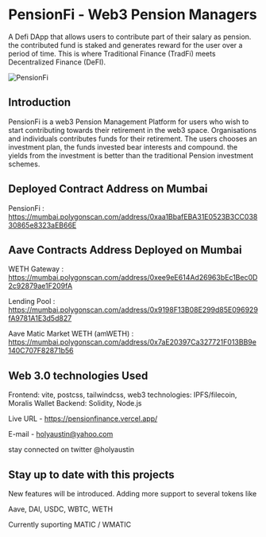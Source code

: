 # PensionFi - Web3 Pension Managers
A Defi DApp that allows users to contribute part of their salary as pension. the contributed fund is staked and generates reward for the user over a period of time. This is where Traditional Finance (TradFi) meets Decentralized Finance (DeFI). 

![PensionFi](https://i.ibb.co/f0fwrtd/logoblack.png)

## Introduction
PensionFi is a web3 Pension Management Platform for users who wish to start contributing towards their retirement in the web3 space. Organisations and individuals contributes funds for their retirement. The users chooses an investment plan, the funds invested bear interests and compound. the yields from the investment is better than the traditional Pension investment schemes.

## Deployed Contract Address on Mumbai

PensionFi : https://mumbai.polygonscan.com/address/0xaa1BbafEBA31E0523B3CC03830865e8323aEB66E

## Aave Contracts Address Deployed on Mumbai
WETH Gateway : https://mumbai.polygonscan.com/address/0xee9eE614Ad26963bEc1Bec0D2c92879ae1F209fA

Lending Pool : https://mumbai.polygonscan.com/address/0x9198F13B08E299d85E096929fA9781A1E3d5d827

Aave Matic Market WETH (amWETH) : https://mumbai.polygonscan.com/address/0x7aE20397Ca327721F013BB9e140C707F82871b56

## Web 3.0 technologies Used

Frontend: vite, postcss, tailwindcss, 
web3 technologies: IPFS/filecoin, Moralis Wallet
Backend: Solidity, Node.js

Live URL - https://pensionfinance.vercel.app/

E-mail - holyaustin@yahoo.com

stay connected on twitter @holyaustin

## Stay up to date with this projects
New features will be introduced. 
Adding more support to several tokens like

Aave, DAI, USDC, WBTC, WETH

Currently suporting MATIC / WMATIC

